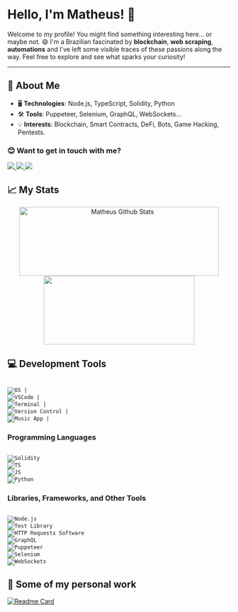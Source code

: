 # Hello, I'm Matheus! 👋

Welcome to my profile! You might find something interesting here... or maybe not. 😄 I'm a Brazilian fascinated by **blockchain**, **web scraping**, **automations** and I've left some visible traces of these passions along the way. Feel free to explore and see what sparks your curiosity!

---

## 🚀 About Me

- 🖥️ **Technologies**: Node.js, TypeScript, Solidity, Python
- 🛠️ **Tools**: Puppeteer, Selenium, GraphQL, WebSockets...
- 💡 **Interests**: Blockchain, Smart Contracts, DeFi, Bots, Game Hacking, Pentests.

### 😊 Want to get in touch with me?

<a href="https://github.com/TheDarkSinner">
  <img src="https://img.shields.io/badge/GitHub-100000?style=for-the-badge&logo=github&logoColor=white" />
</a>
<a href="https://www.linkedin.com/in/mm-oliv/">
  <img src="https://img.shields.io/badge/LinkedIn-0077B5?style=for-the-badge&logo=linkedin&logoColor=white" />
</a>
<a href="https://www.instagram.com/mm_oliv/">
  <img src="https://img.shields.io/badge/Instagram-E4405F?style=for-the-badge&logo=instagram&logoColor=white" />
</a>

## 📈 My Stats

<p align="center">
<img 
  width="450" 
  height="155"
  align="center" 
  src="https://github-readme-stats.vercel.app/api?username=TheDarkSinner&show_icons=true&theme=tokyonight&count_private=true&"
  alt="Matheus Github Stats" 
  />
<img 
width="340" 
height="155" 
align="center" 
src="https://github-readme-stats.vercel.app/api/top-langs?username=TheDarkSinner&show_icons=true&theme=tokyonight&layout=compact&count_private=true&include_all_commits=true" />
</p>

<!-- ![Profile Views](https://komarev.com/ghpvc/?username=TheDarkSinner) -->

## 💻 Development Tools

<code>
<img title="Ubuntu" alt="OS" src="https://img.shields.io/badge/Ubuntu-E95420?style=for-the-badge&logo=ubuntu&logoColor=white" /> |
<img title="Visual Studio Code" alt="VSCode" src="https://img.shields.io/badge/Visual_Studio_Code-0078D4?style=for-the-badge&logo=visual%20studio%20code&logoColor=white" /> |
<img title="Terminal" alt="Terminal" src="https://img.shields.io/badge/windows%20terminal-4D4D4D?style=for-the-badge&logo=windows%20terminal&logoColor=white" /> |
<img title="Git" alt="Version Control" src="https://img.shields.io/badge/GIT-E44C30?style=for-the-badge&logo=git&logoColor=white" /> |
<img title="Spotify" alt="Music App" src="https://img.shields.io/badge/Spotify-1ED760?&style=for-the-badge&logo=spotify&logoColor=white" /> |
</code>

### Programming Languages

<code>
<img src="https://img.shields.io/badge/Solidity-363636?style=for-the-badge&logo=solidity&logoColor=white" alt="Solidity">
<img title="TypeScript" alt="TS"  src="https://img.shields.io/badge/TypeScript-007ACC?style=for-the-badge&logo=typescript&logoColor=white" />
<img alt="JS" title="JavaScript" src="https://img.shields.io/badge/JavaScript-323330?style=for-the-badge&logo=javascript&logoColor=F7DF1E">
<img alt="Python" title="Python" src="https://img.shields.io/badge/Python-3776AB?style=for-the-badge&logo=python&logoColor=white">
</code>

### Libraries, Frameworks, and Other Tools

<code>
<img alt="Node.js" title="NodeJS" src="https://img.shields.io/badge/Node.js-339933?style=for-the-badge&logo=nodedotjs&logoColor=white">
<img alt="Test Library" title="Jest" src="https://img.shields.io/badge/Jest-C21325?style=for-the-badge&logo=jest&logoColor=white">
<img alt="HTTP Requests Software" title="Insomnia" src="https://img.shields.io/badge/Insomnia-5849be?style=for-the-badge&logo=Insomnia&logoColor=white">
<img alt="GraphQL" title="GraphQL" src="https://img.shields.io/badge/GraphQL-E10098?style=for-the-badge&logo=graphql&logoColor=white">
<img alt="Puppeteer" title="Puppeteer" src="https://img.shields.io/badge/Puppeteer-40B5A4?style=for-the-badge&logo=puppeteer&logoColor=white">
<img alt="Selenium" title="Selenium" src="https://img.shields.io/badge/Selenium-43B02A?style=for-the-badge&logo=selenium&logoColor=white">
<img alt="WebSockets" title="WebSockets" src="https://img.shields.io/badge/WebSockets-010101?style=for-the-badge&logo=websockets&logoColor=white">
</code>


## 🚀 Some of my personal work

 [![Readme Card](https://github-readme-stats.vercel.app/api/pin/?username=TheDarkSinner&repo=dragonmo_bot_tracker&theme=tokyonight)](https://github.com/TheDarkSinner/dragonmo_bot_tracker)
